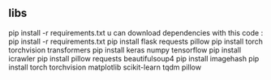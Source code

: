 ## libs
pip install -r requirements.txt
u can download dependencies with this code : pip install -r requirements.txt
pip install flask requests pillow
pip install torch torchvision transformers
pip install keras numpy tensorflow
pip install icrawler
pip install pillow requests beautifulsoup4
pip install imagehash
pip install torch torchvision matplotlib scikit-learn tqdm pillow
